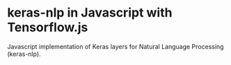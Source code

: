 # keras-nlp in Javascript with Tensorflow.js

Javascript implementation of Keras layers for Natural Language Processing (keras-nlp).
